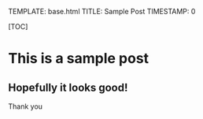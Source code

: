 TEMPLATE: base.html
TITLE: Sample Post
TIMESTAMP: 0

[TOC]

# This is a sample post
## Hopefully it looks good!
Thank you
